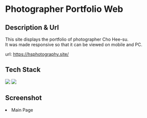 # Photographer Portfolio Web
## Description & Url

This site displays the portfolio of photographer Cho Hee-su.\
It was made responsive so that it can be viewed on mobile and PC.

url: https://hsphotography.site/

## Tech Stack

<img src="https://img.shields.io/badge/React-61DAFB?style=for-the-badge&logo=React&logoColor=white"> <img src="https://img.shields.io/badge/React Router-0088CC?style=for-the-badge&logo=React Router&logoColor=white">

## Screenshot

<li>Main Page</li>
